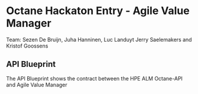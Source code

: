 # Octane Hackaton Entry - Agile Value Manager

Team: Sezen De Bruijn, Juha Hanninen, Luc Landuyt Jerry Saelemakers and Kristof Goossens

## API Blueprint
The API Blueprint shows the contract between the HPE ALM Octane-API and Agile Value Manager
